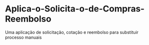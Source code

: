 # Aplica-o-Solicita-o-de-Compras-Reembolso
Uma aplicação de solicitação, cotação e reembolso para substituir processo manuais
